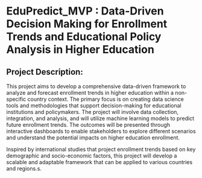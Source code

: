 # EduPredict_MVP : Data-Driven Decision Making for Enrollment Trends and Educational Policy Analysis in Higher Education

## Project Description:
This project aims to develop a comprehensive data-driven framework to analyze and forecast enrollment trends in higher education within a non-specific country context. The 
primary focus is on creating data science tools and methodologies that support decision-making for educational institutions and policymakers. The project will involve data 
collection, integration, and analysis, and will utilize machine learning models to predict future enrollment trends. The outcomes will be presented through interactive dashboards to enable stakeholders to explore different scenarios and understand the potential impacts on higher education enrollment.


Inspired by international studies that project enrollment trends based on key demographic and socio-economic factors, this project will develop a scalable and adaptable framework that can be applied to various countries and regions.s. 
